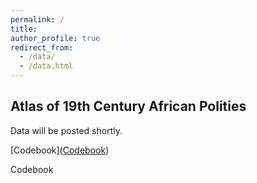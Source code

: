 ```yaml
---
permalink: /
title: 
author_profile: true
redirect_from: 
  - /data/
  - /data.html
---
```


Atlas of 19th Century African Polities 
-------
Data will be posted shortly.

[Codebook](<a href="https://martha-wilfahrt.github.io/files/1_Atlas_Codebook.pdf">Codebook</a>)

<Link src="https://martha-wilfahrt.github.io/files/1_Atlas_Codebook.pdf" target="_blank">Codebook</Link> 

